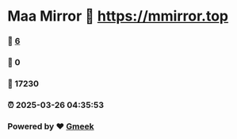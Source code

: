 # Maa Mirror :link: https://mmirror.top 
### :page_facing_up: [6](https://mmirror.top/tag.html) 
### :speech_balloon: 0 
### :hibiscus: 17230 
### :alarm_clock: 2025-03-26 04:35:53 
### Powered by :heart: [Gmeek](https://github.com/Meekdai/Gmeek)
